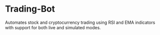 # Trading-Bot
Automates stock and cryptocurrency trading using RSI and EMA indicators with support for both live and simulated modes.
